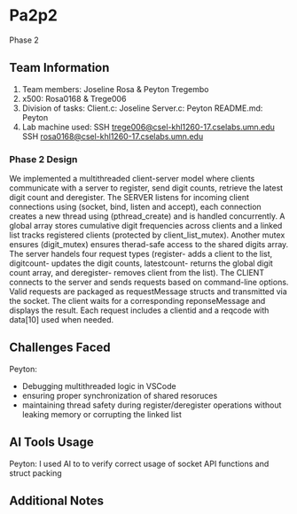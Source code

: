 # Pa2p2
Phase 2

## Team Information
1. Team members: Joseline Rosa & Peyton Tregembo
2. x500: Rosa0168 & Trege006
3. Division of tasks:
Client.c: Joseline
Server.c: Peyton 
README.md: Peyton 
5. Lab machine used: SSH trege006@csel-khl1260-17.cselabs.umn.edu 
                     SSH rosa0168@csel-khl1260-17.cselabs.umn.edu 

### Phase 2 Design
We implemented a multithreaded client-server model where clients communicate with a server to register, send digit counts, retrieve the latest digit count and deregister. 
The SERVER listens for incoming client connections using (socket, bind, listen and accept), each connection creates a new thread using (pthread_create) and is handled concurrently. A global array stores cumulative digit frequencies across clients and a linked list tracks registered clients (protected by client_list_mutex). Another mutex ensures (digit_mutex) ensures therad-safe access to the shared digits array. 
The server handels four request types (register- adds a client to the list, digitcount- updates the digit counts, latestcount- returns the global digit count array, and deregister- removes client from the list). 
The CLIENT connects to the server and sends requests based on command-line options. Valid requests are packaged as requestMessage structs and transmitted via the socket. The client waits for a corresponding reponseMessage and displays the result. Each request includes a clientid and a reqcode with data[10] used when needed. 

## Challenges Faced
Peyton:
- Debugging multithreaded logic in VSCode
- ensuring proper synchronization of shared resoruces
- maintaining thread safety during register/deregister operations without leaking memory or corrupting the linked list


## AI Tools Usage
Peyton: I used AI to to verify correct usage of socket API functions and struct packing


## Additional Notes
